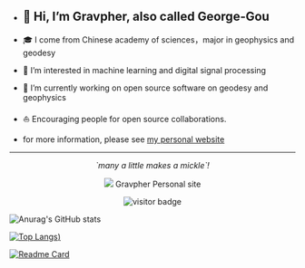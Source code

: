 - ## 👋 Hi, I’m Gravpher, also called George-Gou

- 🎓 I come from Chinese academy of sciences，major in geophysics and geodesy

- 👀 I’m interested in machine learning and digital signal processing

- 🌱 I’m currently working on open source software on geodesy and geophysics 

- ⛵ Encouraging people for open source collaborations.

- for more information, please see [my personal website](https://goujianing.ml/) 

<hr>
<p align="center">
  <i>`many a little makes a mickle`!</i>

<p align="center">
<a href= "https://goujianing.ml"><img src="https://img.icons8.com/material-outlined/27/000000/geography.png"/></a> Gravpher Personal site
</p>


<p  align="center">
<img src="https://visitor-badge.laobi.icu/badge?page_id=George-Gou.Gravpher" alt="visitor badge"/>       
</p>

</p>



![Anurag's GitHub stats](https://github-readme-stats.vercel.app/api?username=George-Gou&show_icons=true&theme=dracula)

[![Top Langs](https://github-readme-stats.vercel.app/api/top-langs/?username=George-Gou&hide=javascript,html,CSS,XSLT,Tex&theme=cobalt&layout=compact))](https://github.com/anuraghazra/github-readme-stats)

[![Readme Card](https://github-readme-stats.vercel.app/api/pin/?username=Gravity-Geodesy-China-Community&repo=Gravity-Geodesy-China-Community.github.io&theme=merko)](https://github.com/Gravity-Geodesy-China-Community/Gravity-Geodesy-China-Community.github.io)


  
